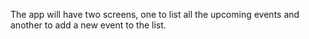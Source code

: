 The app will have two screens, one to list all the upcoming events and another to add a new event to the list.
